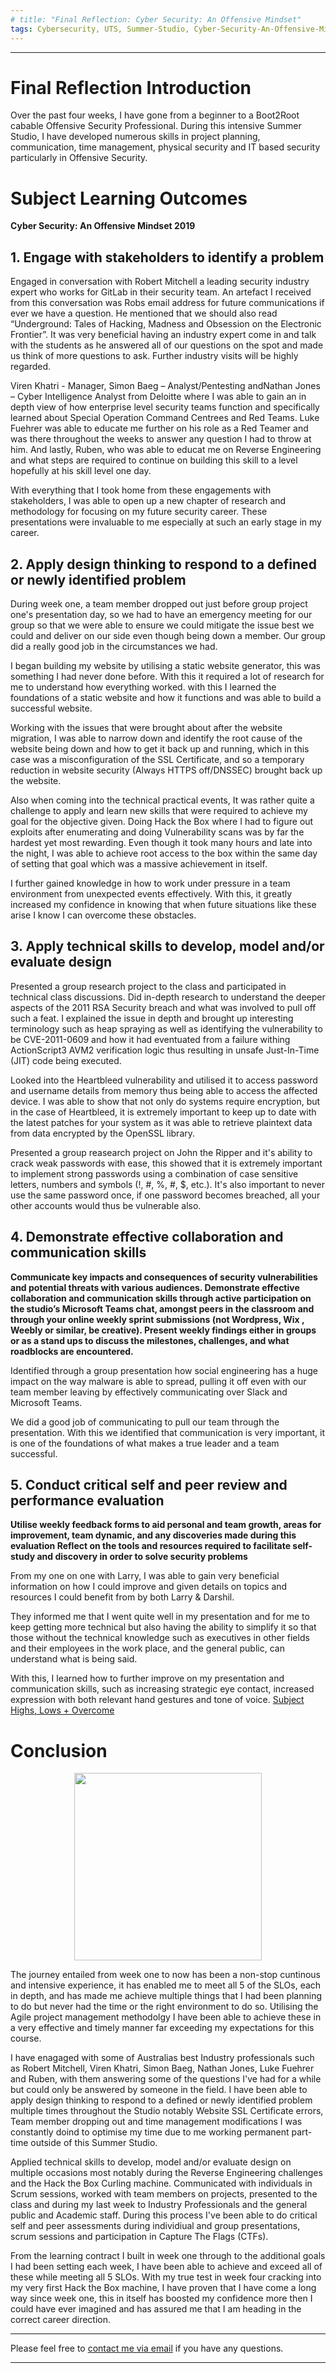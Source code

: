 ```yaml
---
# title: "Final Reflection: Cyber Security: An Offensive Mindset"
tags: Cybersecurity, UTS, Summer-Studio, Cyber-Security-An-Offensive-Mindset, Final-Reflection
---
```

___

# Final Reflection Introduction
Over the past four weeks, I have gone from a beginner to a Boot2Root cabable Offensive Security Professional. During this intensive Summer Studio, I have developed numerous skills in project planning, communication, time management, physical security and IT based security particularly in Offensive Security.


# Subject Learning Outcomes
**Cyber Security: An Offensive Mindset 2019**
## 1. Engage with stakeholders to identify a problem

Engaged in conversation with Robert Mitchell a leading security industry expert who works for GitLab in their security team. An artefact I received from this conversation was Robs email address for future communications if ever we have a question. He mentioned that we should also read “Underground: Tales of Hacking, Madness and Obsession on the Electronic Frontier”. It was very beneficial having an industry expert come in and talk with the students as he answered all of our questions on the spot and made us think of more questions to ask. Further industry visits will be highly regarded.

Viren Khatri - Manager, Simon Baeg – Analyst/Pentesting andNathan Jones – Cyber Intelligence Analyst from Deloitte where I was able to gain an in depth view of how enterprise level security teams function and specifically learned about Special Operation Command Centrees and Red Teams. Luke Fuehrer was able to educate me further on his role as a Red Teamer and was there throughout the weeks to answer any question I had to throw at him. And lastly, Ruben, who was able to educat me on Reverse Engineering and what steps are required to continue on building this skill to a level hopefully at his skill level one day.

With everything that I took home from these engagements with stakeholders, I was able to open up a new chapter of research and methodology for focusing on my future security career. These presentations were invaluable to me especially at such an early stage in my career.


## 2. Apply design thinking to respond to a defined or newly identified problem

During week one, a team member dropped out just before group project one's presentation day, so we had to have an emergency meeting for our group so that we were able to ensure we could mitigate the issue best we could and deliver on our side even though being down a member. Our group did a really good job in the circumstances we had.

I began building my website by utilising a static website generator, this was something I had never done before. With this it required a lot of research for me to understand how everything worked. with this I learned the foundations of a static website and how it functions and was able to build a successful website.

Working with the issues that were brought about after the website migration, I was able to narrow down and identify the root cause of the website being down and how to get it back up and running, which in this case was a misconfiguration of the SSL Certificate, and so a temporary reduction in website security (Always HTTPS off/DNSSEC) brought back up the website.

Also when coming into the technical practical events, It was rather quite a challenge to apply and learn new skills that were required to achieve my goal for the objective given. Doing Hack the Box where I had to figure out exploits after enumerating and doing Vulnerability scans was by far the hardest yet most rewarding. Even though it took many hours and late into the night, I was able to achieve root access to the box within the same day of setting that goal which was a massive achievement in itself.

I further gained knowledge in how to work under pressure in a team environment from unexpected events effectively. With this, it greatly increased my confidence in knowing that when future situations like these arise I know I can overcome these obstacles.    
 

## 3. Apply technical skills to develop, model and/or evaluate design

Presented a group research project to the class and participated in technical class discussions. Did in-depth research to understand the deeper aspects of the 2011 RSA Security breach and what was involved to pull off such a feat. I explained the issue in depth and brought up interesting terminology such as heap spraying as well as identifying the vulnerability to be CVE-2011-0609 and how it had eventuated from a failure withing ActionScript3 AVM2 verification logic thus resulting in unsafe Just-In-Time (JIT) code being executed.

Looked into the Heartbleed vulnerability and utilised it to access password and username details from memory thus being able to access the affected device. I was able to show that not only do systems require encryption, but in the case of Heartbleed, it  is extremely important to keep up to date with the latest patches for your system as it was able to retrieve plaintext data from data encrypted by the OpenSSL library.

Presented a group reasearch project on John the Ripper and it's ability to crack weak passwords with ease, this showed that it is extremely important to implement strong passwords using a combination of case sensitive letters, numbers and symbols (!, #, %, #, $, etc.). It's also important to never use the same password once, if one password becomes breached, all your other accounts would thus be vulnerable also.


## 4. Demonstrate effective collaboration and communication skills

**Communicate key impacts and consequences of security vulnerabilities and potential threats with various audiences.
    Demonstrate effective collaboration and communication skills through active participation on the studio’s Microsoft Teams chat, amongst peers in the classroom and through your online weekly sprint submissions (not Wordpress, Wix , Weebly or similar, be creative).
Present weekly findings either in groups or as a stand ups to discuss the milestones, challenges, and what roadblocks are encountered.**


Identified through a group presentation how social engineering has a huge impact on the way malware is able to spread, pulling it off even with our team member leaving by effectively communicating over Slack and Microsoft Teams.

We did a good job of communicating to pull our team through the presentation. With this we identified that communication is very important, it is one of the foundations of what makes a true leader and a team successful.


## 5. Conduct critical self and peer review and performance evaluation

**Utilise weekly feedback forms to aid personal and team growth, areas for improvement, team dynamic, and any discoveries made during this evaluation
    Reflect on the tools and resources required to facilitate self-study and discovery in order to solve security problems**

From my one on one with Larry, I was able to gain very beneficial information on how I could improve and given details on topics and resources I could benefit from by both Larry & Darshil.

They informed me that I went quite well in my presentation and for me to keep getting more technical but also having the ability to simplify it so that those without the technical knowledge such as executives in other fields and their employees in the work place, and the general public, can understand what is being said.

With this, I learned how to further improve on my presentation and communication skills, such as increasing strategic eye contact, increased expression with both relevant hand gestures and tone of voice.
[Subject Highs, Lows + Overcome](https://github.com/AlwaysExtreme/root9b/blob/master/screenshots/HighsLowsOvercome.pdf)


# Conclusion


<div style="text-align: center"><img src="/Mid-Presentation.JPG" width="300" /></div>

      
The journey entailed from week one to now has been a non-stop cuntinous and intensive experience, it has enabled me to meet all 5 of the SLOs, each in depth, and has made me achieve multiple things that I had been planning to do but never had the time or the right environment to do so. Utilising the Agile project management methodolgy I have been able to achieve these in a very effective and timely manner far exceeding my expectations for this course.

I have enagaged with some of Australias best Industry professionals such as Robert Mitchell, Viren Khatri, Simon Baeg, Nathan Jones, Luke Fuehrer and Ruben, with them answering some of the questions I've had for a while but could only be answered by someone in the field. I have been able to apply design thinking to respond to a defined or newly identified problem multiple times throughout the Studio notably Website SSL Certificate errors, Team member dropping out and time management modifications I was constantly doind to optimise my time due to me working permanent part-time outside of this Summer Studio.

Applied technical skills to develop, model and/or evaluate design on multiple occasions most notably during the Reverse Engineering challenges and the Hack the Box Curling machine. Communicated with individuals in Scrum sessions, worked with team members on projects, presented to the class and during my last week to Industry Professionals and the general public and Academic staff. During this process I've been able to do critical self and peer assessments during individiual and group presentations, scrum sessions and participation in Capture The Flags (CTFs).

From the learning contract I built in week one through to the additional goals I had been setting each week, I have been able to achieve and exceed all of these while meeting all 5 SLOs. With my true test in week four cracking into my very first Hack the Box machine, I have proven that I have come a long way since week one, this in itself has boosted my confidence more then I could have ever imagined and has assured me that I am heading in the correct career direction.

---
Please feel free to [contact me via email](mailto:mitchell.l.tuck@student.uts.edu.au) if you have any questions.

<!--more-->

---


